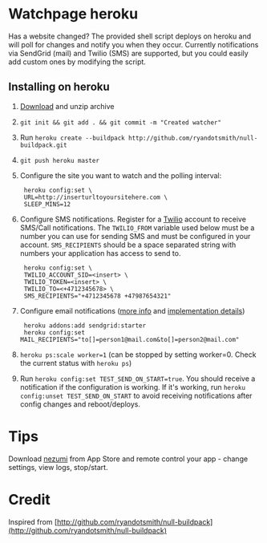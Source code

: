 # Watchpage heroku

Has a website changed? The provided shell script deploys on heroku and will poll for changes and notify you when they occur. Currently notifications via SendGrid (mail) and Twilio (SMS) are supported, but you could easily add custom ones by modifying the script.

## Installing on heroku

1. [Download](https://github.com/mobmad/watchpage-heroku/archive/master.zip) and unzip archive
2. `git init && git add . && git commit -m "Created watcher"`
3. Run `heroku create --buildpack http://github.com/ryandotsmith/null-buildpack.git`
4. `git push heroku master`
5. Configure the site you want to watch and the polling interval:

		heroku config:set \
		URL=http://inserturltoyoursitehere.com \
		SLEEP_MINS=12

6. Configure SMS notifications. Register for a [Twilio](https://www.twilio.com) account to receive SMS/Call notifications. The `TWILIO_FROM` variable used below must be a number you can use for sending SMS and must be configured in your account. `SMS_RECIPIENTS` should be a space separated string with numbers your application has access to send to.

		heroku config:set \
		TWILIO_ACCOUNT_SID=<insert> \
		TWILIO_TOKEN=<insert> \
		TWILIO_TO=<+4712345678> \
		SMS_RECIPIENTS="+4712345678 +47987654321"

7. Configure email notifications ([more info](https://devcenter.heroku.com/articles/sendgrid) and [implementation details](http://sendgrid.com/docs/API_Reference/Web_API/mail.html))

		heroku addons:add sendgrid:starter
		heroku config:set MAIL_RECIPIENTS="to[]=person1@mail.com&to[]=person2@mail.com"

8. `heroku ps:scale worker=1` (can be stopped by setting worker=0. Check the current status with `heroku ps`)
9. Run `heroku config:set TEST_SEND_ON_START=true`. You should receive a notification if the configuration is working. If it's working, run `heroku config:unset TEST_SEND_ON_START` to avoid receiving notifications after config changes and reboot/deploys.

# Tips
Download [nezumi](http://nezumiapp.com/) from App Store and remote control your app - change settings, view logs, stop/start.

# Credit
Inspired from [http://github.com/ryandotsmith/null-buildpack](http://github.com/ryandotsmith/null-buildpack)
